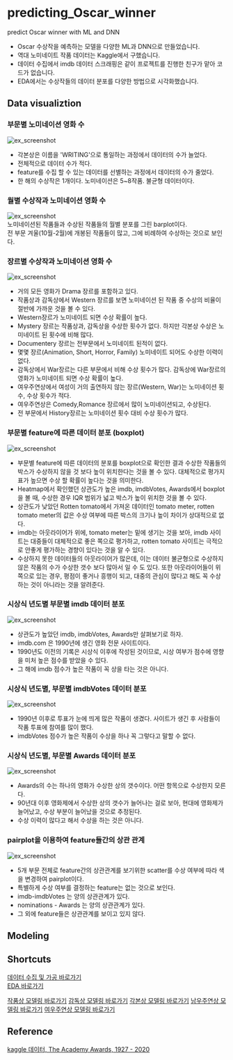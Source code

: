# predicting_Oscar_winner
predict Oscar winner with ML and DNN

* Oscar 수상작을 예측하는 모델을 다양한 ML과 DNN으로 만들었습니다. 
* 역대 노미네이트 작품 데이터는 Kaggle에서 구했습니다.
* 데이터 수집에서 imdb 데이터 스크래핑은 같이 프로젝트를 진행한 친구가 맡아 코드가 없습니다. 
* EDA에서는 수상작들의 데이터 분포를 다양한 방법으로 시각화했습니다. 

## Data visualiztion
### 부문별 노미네이션 영화 수 
![ex_screenshot](./img/nomination_movies.png)  
* 각본상은 이름을 'WRITING'으로 통일하는 과정에서 데이터의 수가 늘었다.  
* 전체적으로 데이터 수가 적다. 
* feature를 수집 할 수 있는 데이터를 선별하는 과정에서 데이터의 수가 줄었다. 
* 한 해의 수상작은 1개이다. 노미네이션은 5~8작품. 불균형 데이터이다. 
### 월별 수상작과 노미네이션 영화 수 
![ex_screenshot](./img/nomination_month.png)  
노미네이션된 작품들과 수상된 작품들의 월별 분포를 그린 barplot이다.  
전 부문 겨울(10월-2월)에 개봉된 작품들이 많고, 그에 비례하여 수상하는 것으로 보인다.  
### 장르별 수상작과 노미네이션 영화 수 
![ex_screenshot](./img/nomination_genre.png)  
* 거의 모든 영화가 Drama 장르를 포함하고 있다.
* 작품상과 감독상에서 Western 장르를 보면 노미네이션 된 작품 중 수상의 비율이 절반에 가까운 것을 볼 수 있다.
* Western장르가 노미네이트 되면 수상 확률이 높다.
* Mystery 장르는 작품상과, 감독상을 수상한 횟수가 없다. 하지만 각본상 수상은 노미네이트 된 횟수에 비해 많다.
* Documentery 장르는 전부문에서 노미네이트 된적이 없다.
* 몇몇 장르(Animation, Short, Horror, Family) 노미네이트 되어도 수상한 이력이 없다.
* 감독상에서 War장르는 다른 부문에서 비해 수상 횟수가 많다. 감독상에 War장르의 영화가 노미네이트 되면 수상 확률이 높다.
* 여우주연상에서 여성이 거의 출연하지 않는 장르(Western, War)는 노미네이션 횟수, 수상 횟수가 적다.
* 여우주연상은 Comedy,Romance 장르에서 많이 노미네이션되고, 수상된다.
* 전 부문에서 History장르는 노미네이션 횟수 대비 수상 횟수가 많다.
### 부문별 feature에 따른 데이터 분포 (boxplot)
![ex_screenshot](./img/boxplot.png)  
* 부문별 feature에 따른 데이터의 분포를 boxplot으로 확인한 결과 수상한 작품들의 박스가 수상하지 않을 것 보다 높이 위치한다는 것을 볼 수 있다. 대체적으로 평가지표가 높으면 수상 할 확률이 높다는 것을 의미한다.
* Heatmap에서 확인했던 상관도가 높은 imdb, imdbVotes, Awards에서 boxplot을 볼 때, 수상한 경우 IQR 범위가 넓고 박스가 높이 위치한 것을 볼 수 있다.
* 상관도가 낮았던 Rotten tomato에서 가져온 데이터인 tomato meter, rotten tomato meter의 값은 수상 여부에 따른 박스의 크기나 높이 차이가 상대적으로 없다.
* imdb는 아웃라이어가 위에, tomato meter는 밑에 생기는 것을 보아, imdb 사이트는 대중들이 대체적으로 좋은 쪽으로 평가하고, rotten tomato 사이트는 극적으로 안좋게 평가하는 경향이 있다는 것을 알 수 있다.
* 수상하지 못한 데이터들의 아웃라이어가 많은데, 이는 데이터 불균형으로 수상하지 않은 작품의 수가 수상한 갯수 보다 많아서 일 수 도 있다. 또한 아웃라이어들이 위쪽으로 있는 경우, 평점이 좋거나 흥행이 되고, 대중의 관심이 많다고 해도 꼭 수상하는 것이 아니라는 것을 알려준다.  
 ### 시상식 년도별 부문별 imdb 데이터 분포
![ex_screenshot](./img/catplot.png)  
* 상관도가 높았던 imdb, imdbVotes, Awards만 살펴보기로 하자.
* imdb.com 은 1990년에 생긴 영화 전문 사이트이다.
* 1990년도 이전의 기록은 시상식 이후에 작성된 것이므로, 시상 여부가 점수에 영향을 미처 높은 점수를 받았을 수 있다.
* 그 해에 imdb 점수가 높은 작품이 꼭 상을 타는 것은 아니다.
### 시상식 년도별, 부문별 imdbVotes 데이터 분포
![ex_screenshot](./img/catplot1.png)  
* 1990년 이후로 투표가 눈에 띄게 많은 작품이 생겼다. 사이트가 생긴 후 사람들이 작품 투표에 참여를 많이 했다.
* imdbVotes 점수가 높은 작품이 수상을 하나 꼭 그렇다고 말할 수 없다.  
### 시상식 년도별, 부문별 Awards 데이터 분포
![ex_screenshot](./img/catplot2.png)  
* Awards의 수는 하나의 영화가 수상한 상의 갯수이다. 어떤 항목으로 수상한지 모른다.
* 90년대 이후 영화제에서 수상한 상의 갯수가 늘어나는 걸로 보아, 현대에 영화제가 늘어났고, 수상 부분이 늘어났을 것으로 추정된다.
* 수상 이력이 많다고 해서 수상을 하는 것은 아니다.
### pairplot을 이용하여 feature들간의 상관 관계 
![ex_screenshot](./img/pairplot.png)  
* 5개 부문 전체로 feature간의 상관관계를 보기위한 scatter를 수상 여부에 따라 색을 변경하여 pairplot이다.
* 특별하게 수상 여부를 결정하는 feature는 없는 것으로 보인다.
* imdb-imdbVotes 는 양의 상관관계가 있다.
* nominations - Awards 는 양의 상관관계가 있다.
* 그 외에 feature들은 상관관계를 보이고 있지 않다.

## Modeling

## Shortcuts
[데이터 수집 및 가공 바로가기](https://github.com/kse0202/predicting_Oscar_winner/blob/master/oscar_data.ipynb)  
[EDA 바로가기](https://github.com/kse0202/predicting_Oscar_winner/blob/master/oscar_EDA.ipynb)  

[작품상 모델링 바로가기](https://github.com/kse0202/predicting_Oscar_winner/blob/master/oscar_model_best.ipynb) 
[감독상 모델링 바로가기](https://github.com/kse0202/predicting_Oscar_winner/blob/master/oscar_model_direct.ipynb) 
[각본상 모델링 바로가기](https://github.com/kse0202/predicting_Oscar_winner/blob/master/oscar_model_write.ipynb) 
[남우주연상 모델링 바로가기](https://github.com/kse0202/predicting_Oscar_winner/blob/master/oscar_model_actor.ipynb) 
[여우주연상 모델링 바로가기](https://github.com/kse0202/predicting_Oscar_winner/blob/master/oscar_model_actress.ipynb) 



## Reference 
[kaggle 데이터, The Academy Awards, 1927 - 2020](https://www.kaggle.com/unanimad/the-oscar-award)
